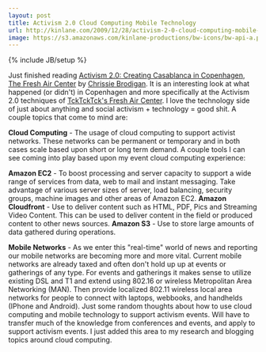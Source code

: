 ```yaml
---
layout: post
title: Activism 2.0 Cloud Computing Mobile Technology
url: http://kinlane.com/2009/12/28/activism-2-0-cloud-computing-mobile-technology/
image: https://s3.amazonaws.com/kinlane-productions/bw-icons/bw-api-a.png
---
```

{% include JB/setup %}
<p>
     Just finished reading <a href="http://www.huffingtonpost.com/chrissie-brodigan/activism-20-creating-casa_b_404860.html" target="_blank">Activism 2.0: Creating Casablanca in Copenhagen, The Fresh Air Center</a> by <a href="http://www.huffingtonpost.com/chrissie-brodigan">Chrissie Brodigan</a>. It is an interesting look at what happened (or didn't) in Copenhagen and more specifically at the Activism 2.0 techniques of <a href="http://tcktcktck.org/freshair">TckTckTck's Fresh Air Center</a>. I love the technology side of just about anything and social activism + technology = good shit. A couple topics that come to mind are:
</p>
<p class="c1">
     <strong>Cloud Computing</strong> - The usage of cloud computing to support activist networks. These networks can be permanent or temporary and in both cases scale based upon short or long term demand. A couple tools I can see coming into play based upon my event cloud computing experience:
</p>
<p class="c2">
     <strong>Amazon EC2</strong> - To boost processing and server capacity to support a wide range of services from data, web to mail and instant messaging. Take advantage of various server sizes of server, load balancing, security groups, machine images and other areas of Amazon EC2. <strong>Amazon Cloudfront</strong> - Use to deliver content such as HTML, PDF, Pics and Streaming Video Content. This can be used to deliver content in the field or produced content to other news sources. <strong>Amazon S3</strong> - Use to store large amounts of data gathered during operations.
</p>
<p class="c1">
     <strong>Mobile Networks</strong> - As we enter this "real-time" world of news and reporting our mobile networks are becoming more and more vital. Current mobile networks are already taxed and often don't hold up up at events or gatherings of any type. For events and gatherings it makes sense to utilize existing DSL and T1 and extend using 802.16 or wireless Metropolitan Area Networking (MAN). Then provide localized 802.11 wireless local area networks for people to connect with laptops, webbooks, and handhelds (IPhone and Android). Just some random thoughts about how to use cloud computing and mobile technology to support activism events. Will have to transfer much of the knowledge from conferences and events, and apply to support activism events. I just added this area to my research and blogging topics around cloud computing.
</p>